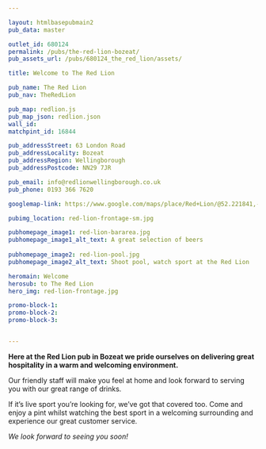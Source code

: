 ```yaml
---

layout: htmlbasepubmain2
pub_data: master

outlet_id: 680124
permalink: /pubs/the-red-lion-bozeat/
pub_assets_url: /pubs/680124_the_red_lion/assets/

title: Welcome to The Red Lion

pub_name: The Red Lion
pub_nav: TheRedLion

pub_map: redlion.js
pub_map_json: redlion.json
wall_id:
matchpint_id: 16844

pub_addressStreet: 63 London Road
pub_addressLocality: Bozeat
pub_addressRegion: Wellingborough
pub_addressPostcode: NN29 7JR

pub_email: info@redlionwellingborough.co.uk
pub_phone: 0193 366 7620

googlemap-link: https://www.google.com/maps/place/Red+Lion/@52.221841,-0.676629,16z/data=!4m5!3m4!1s0x0:0xfb35200249c0c7cc!8m2!3d52.221841!4d-0.676629?hl=en-GB

pubimg_location: red-lion-frontage-sm.jpg

pubhomepage_image1: red-lion-bararea.jpg
pubhomepage_image1_alt_text: A great selection of beers
 
pubhomepage_image2: red-lion-pool.jpg
pubhomepage_image2_alt_text: Shoot pool, watch sport at the Red Lion

heromain: Welcome
herosub: to The Red Lion
hero_img: red-lion-frontage.jpg

promo-block-1:
promo-block-2: 
promo-block-3: 


---
```



**Here at the Red Lion pub in Bozeat we pride ourselves on delivering great hospitality in a warm and welcoming environment.**
 
Our friendly staff will make you feel at home and look forward to serving you with our great range of drinks.
 
If it’s live sport you’re looking for, we’ve got that covered too. Come and enjoy a pint whilst watching the best sport in a welcoming surrounding and experience our great customer service.
 
*We look forward to seeing you soon!*
